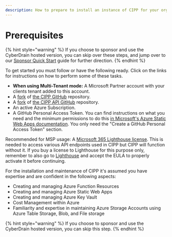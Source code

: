 ```yaml
---
description: How to prepare to install an instance of CIPP for your organisation.
---
```


# Prerequisites

{% hint style="warning" %}
If you choose to sponsor and use the CyberDrain hosted version, you can skip over these steps, and jump over to our [Sponsor Quick Start](../sponsor-quick-start.md) guide for further direction.
{% endhint %}

To get started you must follow or have the following ready. Click on the links for instructions on how to perform some of these tasks.

* **When using Multi-Tenant mode:** A Microsoft Partner account with your clients tenant added to this account.
* A [fork](https://docs.github.com/en/get-started/quickstart/fork-a-repo) of [the CIPP GitHub](https://github.com/KelvinTegelaar/CIPP) repository.
* A [fork](https://docs.github.com/en/get-started/quickstart/fork-a-repo) of [the CIPP API GitHub](https://github.com/KelvinTegelaar/CIPP-API) repository.
* An active Azure Subscription.
* A GitHub Personal Access Token. You can find instructions on what you need and the minimum permissions to do this [in Microsoft's Azure Static Web Apps documentation](https://docs.microsoft.com/en-us/azure/static-web-apps/publish-azure-resource-manager?tabs=azure-cli#create-a-github-personal-access-token). You only need the "Create a GitHub Personal Access Token" section.

Recommended for MSP usage: A [Microsoft 365 Lighthouse license](https://learn.microsoft.com/en-us/microsoft-365/lighthouse/m365-lighthouse-sign-up?view=o365-worldwide#steps-to-sign-up-for-microsoft-365-lighthouse). This is needed to access various API endpoints used in CIPP but CIPP will function without it. If you buy a license to Lighthouse for this purpose only, remember to also go to [Lighthouse](https://lighthouse.microsoft.com/) and accept the EULA to properly activate it before continuing.

For the installation and maintenance of CIPP it's assumed you have expertise and are confident in the following aspects:

* Creating and managing Azure Function Resources
* Creating and managing Azure Static Web Apps
* Creating and managing Azure Key Vault
* Cost Management within Azure
* Familiarity and expertise in maintaining Azure Storage Accounts using Azure Table Storage, Blob, and File storage

{% hint style="warning" %}
If you choose to sponsor and use the CyberDrain hosted version, you can skip this step.
{% endhint %}

